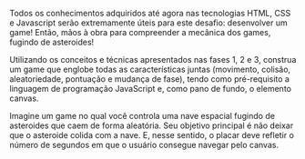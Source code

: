   Todos os conhecimentos adquiridos até agora nas tecnologias HTML, CSS e Javascript serão extremamente úteis para este desafio: desenvolver um game! Então, mãos à obra para compreender a mecânica dos games, fugindo de asteroides!

  Utilizando os conceitos e técnicas apresentados nas fases 1, 2 e 3, construa um game que englobe todas as características juntas (movimento, colisão, aleatoriedade, pontuação e mudança de fase), tendo como pré-requisito a linguagem de programação JavaScript e, como pano de fundo, o elemento canvas.

  Imagine um game no qual você controla uma nave espacial fugindo de asteroides que caem de forma aleatória. Seu objetivo principal é não deixar que o asteroide colida com a nave. E, nesse sentido, o placar deve refletir o número de segundos em que o usuário consegue navegar pelo canvas.
